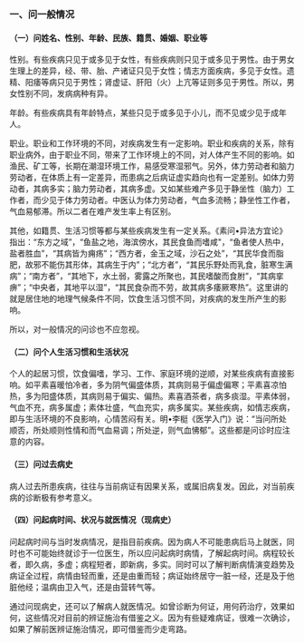 ### 一、问一般情况

#### （一）问姓名、性别、年龄、民族、籍贯、婚姻、职业等

性别。有些疾病只见于或多见于女性，有些疾病则只见于或多见于男性。由于男女生理上的差异，经、带、胎、产诸证只见于女性；情志方面疾病，多见于女性。遗精、阳痿等病只见于男性；肾虚证、肝阳（火）上亢等证则多见于男性。所以，男女性别不同，发病病种有异。

年龄。有些疾病具有年龄特点，某些只见于或多见于小儿，而不见或少见于成年人。

职业。职业和工作环境的不同，对疾病发生有一定影响。职业和疾病的关系，除有职业病外，由于职业不同，带来了工作环境上的不同，对人体产生不同的影响。如渔民、矿工等，长期在潮湿环境工作，易感受寒湿邪气。另外，体力劳动者和脑力劳动者，在体质上有一定差异，而患病之后病证虚实趋向也有一定差别。如体力劳动者，其病多实；脑力劳动者，其病多虚。又如某些难产多见于静坐性（脑力）工作者，而少见于体力劳动者。中医认为体力劳动者，气血多流畅；静坐性工作者，气血易郁滞。所以二者在难产发生率上有区别。

其他，如籍贯、生活习惯等都与某些疾病发生有一定关系。《素问•异法方宜论》指出：“东方之域”，“鱼盐之地，海滨傍水，其民食鱼而嗜咸"，“鱼者使人热中，盐者胜血”，“其病皆为痈疡”；“西方者，金玉之域，沙石之处”，“其民华食而脂肥，故邪不能伤其形体，其病生于内”；“北方者”，“其民乐野处而乳食，脏寒生满病”；“南方者”，“其地下，水土弱，雾露之所聚也，其民嗜酸而食胕”，“其病挛痹”；“中央者，其地平以湿”，“其民食杂而不劳，故其病多痿厥寒热”。这里讲的就是居住地的地理气候条件不同，饮食生活习惯不同，对疾病的发生所产生的影响。

所以，对一般情况的问诊也不应忽视。

#### （二）问个人生活习惯和生活状况

个人的起居习惯，饮食偏嗜，学习、工作、家庭环境的逆顺，对某些疾病有直接影响。如平素喜暖怕冷者，多为阴气偏盛体质，其病则易于偏虚偏寒；平素喜凉怕热，多为阳盛体质，其病则易于偏实、偏热。素喜酒茶者，病多痰湿。平素体弱，气血不充，病多属虚；素体壮盛，气血充实，病多属实。某些疾病，如情志疾病，即与生活环境的不良影响，心情苦闷有关。明•李梃《医学入门》说：“当问所处顺否，所处顺则性情和而气血易调；所处逆，则气血怫郁”。这些都是问诊时应注意的内容。

#### （三）问过去病史

病人过去所患疾病，往往与当前病证有因果关系，或属旧病复发。因此，对当前疾病的诊断极有参考意义。

#### （四）问起病时间、状况与就医情况（现病史）

问起病时间与当时发病情况，是指目前疾病。因为病人不可能患病后马上就医，同时也不可能始终就诊于一位医生，所以应问起病时病情，了解起病时间。病程较长者，即久病，多虚；病程短者，即新病，多实。同时可以了解判断病情演变趋势及病证全过程，病情由轻而重，还是由重而轻；病证始终居守一脏一经，还是及于他脏他经；温病由卫入气，还是由营转气等。

通过问现病史，还可以了解病人就医情况。如曾诊断为何证，用何药治疗，效果如何，这些情况对目前的辨证施治有借鉴之义。因为有些疑难病证，很难一次确诊，如果了解前医辨证施治情况，即可借鉴而少走弯路。

